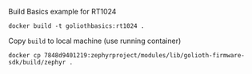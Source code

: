 Build Basics example for RT1024

```
docker build -t goliothbasics:rt1024 .
```

Copy `build` to local machine (use running container)

```
docker cp 7848d9401219:zephyrproject/modules/lib/golioth-firmware-sdk/build/zephyr .
```
